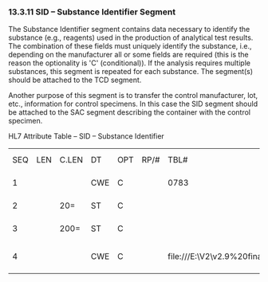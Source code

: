 ### 13.3.11 SID – Substance Identifier Segment 

The Substance Identifier segment contains data necessary to identify the substance (e.g., reagents) used in the production of analytical test results. The combination of these fields must uniquely identify the substance, i.e., depending on the manufacturer all or some fields are required (this is the reason the optionality is 'C' (conditional)). If the analysis requires multiple substances, this segment is repeated for each substance. The segment(s) should be attached to the TCD segment.

Another purpose of this segment is to transfer the control manufacturer, lot, etc., information for control specimens. In this case the SID segment should be attached to the SAC segment describing the container with the control specimen.

HL7 Attribute Table – SID – Substance Identifier

|     |     |     |     |     |     |     |     |     |
| --- | --- | --- | --- | --- | --- | --- | --- | --- |
| SEQ | LEN | C.LEN | DT | OPT | RP/# | TBL# | ITEM # | ELEMENT NAME |
| 1 |  |  | CWE | C |  | 0783 | 01426 | Application/Method Identifier |
| 2 |  | 20= | ST | C |  |  | 01129 | Substance Lot Number |
| 3 |  | 200= | ST | C |  |  | 01428 | Substance Container Identifier |
| 4 |  |  | CWE | C |  | file:///E:\V2\v2.9%20final%20Nov%20from%20Frank\V29_CH02C_Tables.docx#HL70385[0385] | 01429 | Substance Manufacturer Identifier |
